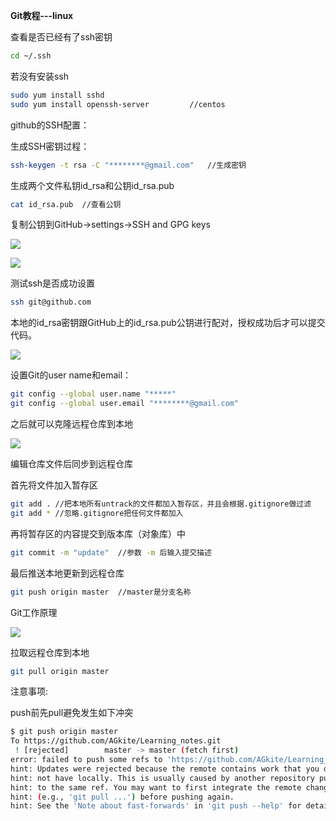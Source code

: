**Git教程---linux**

查看是否已经有了ssh密钥

```bash
cd ~/.ssh			
```

若没有安装ssh

```bash
sudo yum install sshd 			
sudo yum install openssh-server			//centos
```

 github的SSH配置：

 生成SSH密钥过程：

```bash
ssh-keygen -t rsa -C "********@gmail.com"	//生成密钥
```

生成两个文件私钥id_rsa和公钥id_rsa.pub

```bash
cat id_rsa.pub	//查看公钥
```

复制公钥到GitHub->settings->SSH and GPG keys

![](E:\Learning_notes\Git\images\aliyunssh1.PNG)

![](E:\Learning_notes\Git\images\githubsettingskeys.PNG)

测试ssh是否成功设置

```bash
ssh git@github.com
```

本地的id_rsa密钥跟GitHub上的id_rsa.pub公钥进行配对，授权成功后才可以提交代码。

![](E:\Learning_notes\Git\images\aliyunssh2.PNG)

设置Git的user name和email：

```bash
git config --global user.name "*****"
git config --global user.email "********@gmail.com"
```

之后就可以克隆远程仓库到本地

![](E:\Learning_notes\Git\images\aliyunssh3.PNG)

编辑仓库文件后同步到远程仓库

首先将文件加入暂存区

```bash
git add . //把本地所有untrack的文件都加入暂存区，并且会根据.gitignore做过滤
git add * //忽略.gitignore把任何文件都加入
```

再将暂存区的内容提交到版本库（对象库）中

```bash
git commit -m "update"	//参数 -m 后输入提交描述
```

最后推送本地更新到远程仓库

```bash
git push origin master	//master是分支名称
```

Git工作原理

![](E:\Learning_notes\Git\images\Fig.1.png)

 拉取远程仓库到本地

```bash
git pull origin master
```

注意事项:

push前先pull避免发生如下冲突

```bash
$ git push origin master
To https://github.com/AGkite/Learning_notes.git
 ! [rejected]        master -> master (fetch first)
error: failed to push some refs to 'https://github.com/AGkite/Learning_notes.git'
hint: Updates were rejected because the remote contains work that you do
hint: not have locally. This is usually caused by another repository pushing
hint: to the same ref. You may want to first integrate the remote changes
hint: (e.g., 'git pull ...') before pushing again.
hint: See the 'Note about fast-forwards' in 'git push --help' for details.
```

















